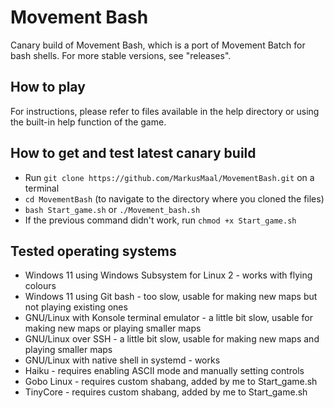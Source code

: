 # Movement Bash
Canary build of Movement Bash, which is a port of Movement Batch for bash shells. For more stable versions, see "releases".

## How to play
For instructions, please refer to files available in the help directory or using the built-in help function of the game.

## How to get and test latest canary build
* Run `git clone https://github.com/MarkusMaal/MovementBash.git` on a terminal
* `cd MovementBash` (to navigate to the directory where you cloned the files)
* `bash Start_game.sh` or `./Movement_bash.sh`
* If the previous command didn't work, run `chmod +x Start_game.sh`

## Tested operating systems
* Windows 11 using Windows Subsystem for Linux 2 - works with flying colours
* Windows 11 using Git bash - too slow, usable for making new maps but not playing existing ones
* GNU/Linux with Konsole terminal emulator - a little bit slow, usable for making new maps or playing smaller maps
* GNU/Linux over SSH - a little bit slow, usable for making new maps and playing smaller maps
* GNU/Linux with native shell in systemd - works
* Haiku - requires enabling ASCII mode and manually setting controls
* Gobo Linux - requires custom shabang, added by me to Start_game.sh
* TinyCore - requires custom shabang, added by me to Start_game.sh
